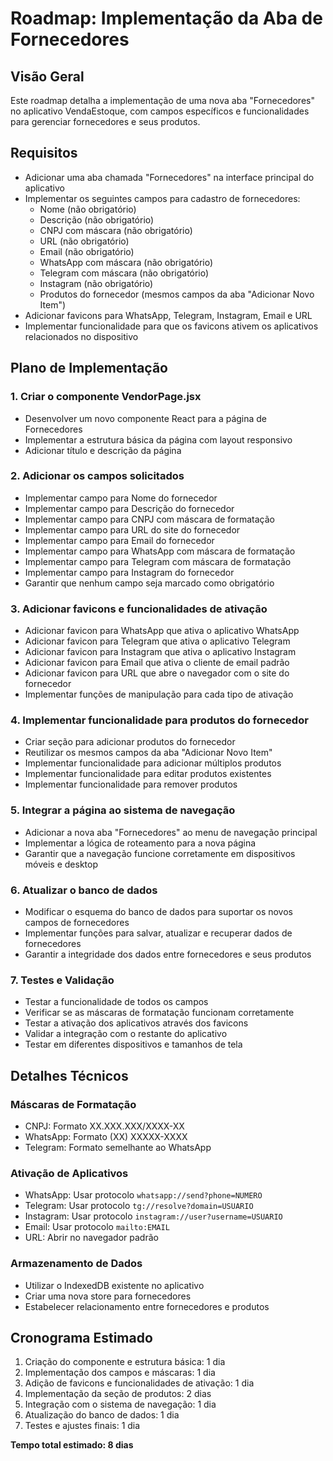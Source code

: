 # Roadmap: Implementação da Aba de Fornecedores

## Visão Geral
Este roadmap detalha a implementação de uma nova aba "Fornecedores" no aplicativo VendaEstoque, com campos específicos e funcionalidades para gerenciar fornecedores e seus produtos.

## Requisitos
- Adicionar uma aba chamada "Fornecedores" na interface principal do aplicativo
- Implementar os seguintes campos para cadastro de fornecedores:
  - Nome (não obrigatório)
  - Descrição (não obrigatório)
  - CNPJ com máscara (não obrigatório)
  - URL (não obrigatório)
  - Email (não obrigatório)
  - WhatsApp com máscara (não obrigatório)
  - Telegram com máscara (não obrigatório)
  - Instagram (não obrigatório)
  - Produtos do fornecedor (mesmos campos da aba "Adicionar Novo Item")
- Adicionar favicons para WhatsApp, Telegram, Instagram, Email e URL
- Implementar funcionalidade para que os favicons ativem os aplicativos relacionados no dispositivo

## Plano de Implementação

### 1. Criar o componente VendorPage.jsx
- Desenvolver um novo componente React para a página de Fornecedores
- Implementar a estrutura básica da página com layout responsivo
- Adicionar título e descrição da página

### 2. Adicionar os campos solicitados
- Implementar campo para Nome do fornecedor
- Implementar campo para Descrição do fornecedor
- Implementar campo para CNPJ com máscara de formatação
- Implementar campo para URL do site do fornecedor
- Implementar campo para Email do fornecedor
- Implementar campo para WhatsApp com máscara de formatação
- Implementar campo para Telegram com máscara de formatação
- Implementar campo para Instagram do fornecedor
- Garantir que nenhum campo seja marcado como obrigatório

### 3. Adicionar favicons e funcionalidades de ativação
- Adicionar favicon para WhatsApp que ativa o aplicativo WhatsApp
- Adicionar favicon para Telegram que ativa o aplicativo Telegram
- Adicionar favicon para Instagram que ativa o aplicativo Instagram
- Adicionar favicon para Email que ativa o cliente de email padrão
- Adicionar favicon para URL que abre o navegador com o site do fornecedor
- Implementar funções de manipulação para cada tipo de ativação

### 4. Implementar funcionalidade para produtos do fornecedor
- Criar seção para adicionar produtos do fornecedor
- Reutilizar os mesmos campos da aba "Adicionar Novo Item"
- Implementar funcionalidade para adicionar múltiplos produtos
- Implementar funcionalidade para editar produtos existentes
- Implementar funcionalidade para remover produtos

### 5. Integrar a página ao sistema de navegação
- Adicionar a nova aba "Fornecedores" ao menu de navegação principal
- Implementar a lógica de roteamento para a nova página
- Garantir que a navegação funcione corretamente em dispositivos móveis e desktop

### 6. Atualizar o banco de dados
- Modificar o esquema do banco de dados para suportar os novos campos de fornecedores
- Implementar funções para salvar, atualizar e recuperar dados de fornecedores
- Garantir a integridade dos dados entre fornecedores e seus produtos

### 7. Testes e Validação
- Testar a funcionalidade de todos os campos
- Verificar se as máscaras de formatação funcionam corretamente
- Testar a ativação dos aplicativos através dos favicons
- Validar a integração com o restante do aplicativo
- Testar em diferentes dispositivos e tamanhos de tela

## Detalhes Técnicos

### Máscaras de Formatação
- CNPJ: Formato XX.XXX.XXX/XXXX-XX
- WhatsApp: Formato (XX) XXXXX-XXXX
- Telegram: Formato semelhante ao WhatsApp

### Ativação de Aplicativos
- WhatsApp: Usar protocolo `whatsapp://send?phone=NUMERO`
- Telegram: Usar protocolo `tg://resolve?domain=USUARIO`
- Instagram: Usar protocolo `instagram://user?username=USUARIO`
- Email: Usar protocolo `mailto:EMAIL`
- URL: Abrir no navegador padrão

### Armazenamento de Dados
- Utilizar o IndexedDB existente no aplicativo
- Criar uma nova store para fornecedores
- Estabelecer relacionamento entre fornecedores e produtos

## Cronograma Estimado
1. Criação do componente e estrutura básica: 1 dia
2. Implementação dos campos e máscaras: 1 dia
3. Adição de favicons e funcionalidades de ativação: 1 dia
4. Implementação da seção de produtos: 2 dias
5. Integração com o sistema de navegação: 1 dia
6. Atualização do banco de dados: 1 dia
7. Testes e ajustes finais: 1 dia

**Tempo total estimado: 8 dias**
